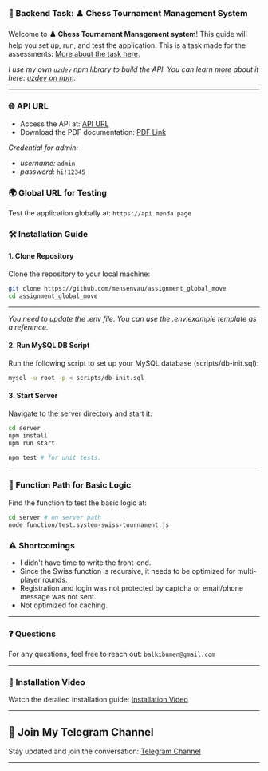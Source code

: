 ### 🚀  Backend Task: ♟️ Chess Tournament Management System 

Welcome to **♟️ Chess Tournament Management system**! This guide will help you set up, run, and test the application.
This is a task made for the assessments: [More about the task here.](https://globalmove.notion.site/47c1d6a94a5843cb87c79251431c68f4?v=1158b9d6ed0d41a8ae0d3f119d857d0f)

_I use my own `uzdev` npm library to build the API. You can learn more about it here: [uzdev on npm](https://www.npmjs.com/package/uzdev)._

--- 

### 🌐 API URL

- Access the API at: [API URL](https://documenter.getpostman.com/view/36794346/2sA3kSnNbN)
- Download the PDF documentation: [PDF Link](/scripts/AssignmentGlobalMoveBackendChessTournamentManagementSystem.pdf)

_Credential for admin:_

- _username:_ `admin`
- _password:_ `hi!12345`

### 🌍 Global URL for Testing

Test the application globally at: ```https://api.menda.page```

### 🛠️ Installation Guide

#### 1. Clone Repository

Clone the repository to your local machine:

```sh
git clone https://github.com/mensenvau/assignment_global_move
cd assignment_global_move
```
---

_You need to update the .env file. You can use the .env.example template as a reference._

#### 2. Run MySQL DB Script

Run the following script to set up your MySQL database (scripts/db-init.sql):

```sh
mysql -u root -p < scripts/db-init.sql
```

#### 3. Start Server

Navigate to the server directory and start it:

```sh
cd server
npm install
npm run start

npm test # for unit tests.
```

---

### 📁 Function Path for Basic Logic

Find the function to test the basic logic at:

```sh
cd server # on server path
node function/test.system-swiss-tournament.js
```

### ⚠️ Shortcomings

- I didn't have time to write the front-end.
- Since the Swiss function is recursive, it needs to be optimized for multi-player rounds.
- Registration and login was not protected by captcha or email/phone message was not sent.
- Not optimized for caching. 

---

### ❓ Questions

For any questions, feel free to reach out: ```balkibumen@gmail.com```

---

### 🎥 Installation Video

Watch the detailed installation guide: [Installation Video](https://www.youtube.com/watch?v=324Cq_Y02Z4)

---

## 📢 Join My Telegram Channel

Stay updated and join the conversation: [Telegram Channel](https://t.me/mensenvau)

---